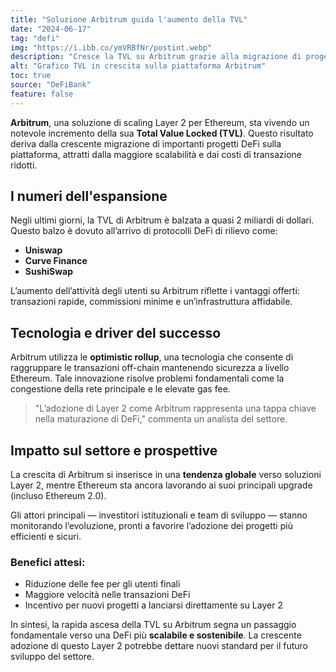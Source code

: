 ```yaml
---
title: "Soluzione Arbitrum guida l'aumento della TVL"
date: "2024-06-17"
tag: "defi"
img: "https://i.ibb.co/ymVRBfNr/postint.webp"
description: "Cresce la TVL su Arbitrum grazie alla migrazione di progetti DeFi"
alt: "Grafico TVL in crescita sulla piattaforma Arbitrum"
toc: true
source: "DeFiBank"
feature: false
---
```


**Arbitrum**, una soluzione di scaling Layer 2 per Ethereum, sta vivendo un notevole incremento della sua **Total Value Locked (TVL)**. Questo risultato deriva dalla crescente migrazione di importanti progetti DeFi sulla piattaforma, attratti dalla maggiore scalabilità e dai costi di transazione ridotti.

## I numeri dell'espansione

Negli ultimi giorni, la TVL di Arbitrum è balzata a quasi 2 miliardi di dollari. Questo balzo è dovuto all’arrivo di protocolli DeFi di rilievo come:

- **Uniswap**
- **Curve Finance**
- **SushiSwap**

L’aumento dell’attività degli utenti su Arbitrum riflette i vantaggi offerti: transazioni rapide, commissioni minime e un’infrastruttura affidabile.

## Tecnologia e driver del successo

Arbitrum utilizza le **optimistic rollup**, una tecnologia che consente di raggruppare le transazioni off-chain mantenendo sicurezza a livello Ethereum. Tale innovazione risolve problemi fondamentali come la congestione della rete principale e le elevate gas fee.

> "L’adozione di Layer 2 come Arbitrum rappresenta una tappa chiave nella maturazione di DeFi," commenta un analista del settore.

## Impatto sul settore e prospettive

La crescita di Arbitrum si inserisce in una **tendenza globale** verso soluzioni Layer 2, mentre Ethereum sta ancora lavorando ai suoi principali upgrade (incluso Ethereum 2.0).

Gli attori principali — investitori istituzionali e team di sviluppo — stanno monitorando l’evoluzione, pronti a favorire l’adozione dei progetti più efficienti e sicuri.

### Benefici attesi:

- Riduzione delle fee per gli utenti finali
- Maggiore velocità nelle transazioni DeFi
- Incentivo per nuovi progetti a lanciarsi direttamente su Layer 2

In sintesi, la rapida ascesa della TVL su Arbitrum segna un passaggio fondamentale verso una DeFi più **scalabile e sostenibile**. La crescente adozione di questo Layer 2 potrebbe dettare nuovi standard per il futuro sviluppo del settore.